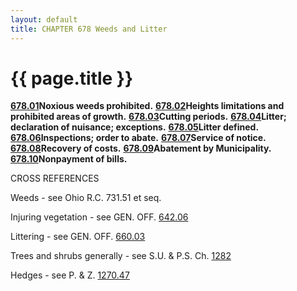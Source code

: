 ```yaml
---
layout: default 
title: CHAPTER 678 Weeds and Litter
---
```


{{ page.title }}
================

[**678.01**](3872e9d5.html)**Noxious weeds prohibited.**
[**678.02**](3878bc7f.html)**Heights limitations and prohibited areas of
growth.** [**678.03**](388ae565.html)**Cutting periods.**
[**678.04**](38905d2d.html)**Litter; declaration of nuisance;
exceptions.** [**678.05**](38959593.html)**Litter defined.**
[**678.06**](3899429e.html)**Inspections; order to abate.**
[**678.07**](389f684d.html)**Service of notice.**
[**678.08**](38a598b7.html)**Recovery of costs.**
[**678.09**](38a9704b.html)**Abatement by Municipality.**
[**678.10**](38ade21f.html)**Nonpayment of bills.**

CROSS REFERENCES

Weeds - see Ohio R.C. 731.51 et seq.

Injuring vegetation - see GEN. OFF. [642.06](32aaf2fe.html)

Littering - see GEN. OFF. [660.03](3589d41b.html)

Trees and shrubs generally - see S.U. & P.S. Ch. [1282](410ac5c6.html)

Hedges - see P. & Z. [1270.47](518a3a13.html)
